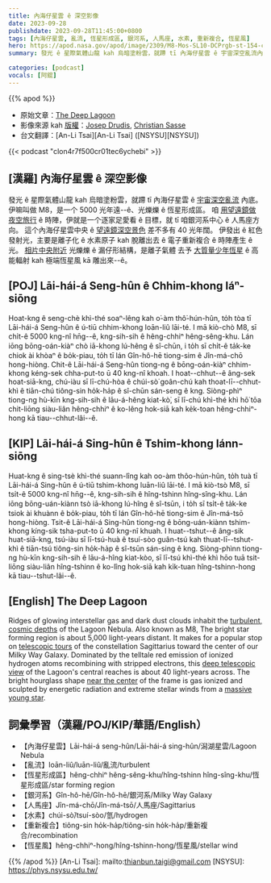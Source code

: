 ```yaml
---
title: 內海仔星雲 ê 深空影像
date: 2023-09-28
publishdate: 2023-09-28T11:45:00+0800
tags: [內海仔星雲, 亂流, 恆星形成區, 銀河系, 人馬座, 水素, 重新複合, 恆星風]
hero: https://apod.nasa.gov/apod/image/2309/M8-Mos-SL10-DCPrgb-st-154-cC-cr1024.jpg
summary: 發光 ê 星際氣體山龍 kah 烏暗塗粉雲，就蹛 tī 內海仔星雲 ê 宇宙深空亂流內底。

categories: [podcast]
vocals: [阿錕]
---
```


{{% apod %}}

- 原始文章：[The Deep Lagoon](https://apod.nasa.gov/apod/ap230928.html)
- 影像來源 kah [版權][copyright]：[Josep Drudis](https://www.astrodrudis.com), [Christian Sasse](https://www.instagram.com/sassephoto/)
- 台文翻譯：[An-Li Tsai][An-Li Tsai] ([NSYSU][NSYSU])

{{< podcast "clon4r7f500cr01tec6ychebi" >}}

## [漢羅] 內海仔星雲 ê 深空影像
發光 ê 星際氣體山龍 kah 烏暗塗粉雲，就蹛 tī 內海仔星雲 ê [宇宙深空亂流][turbulent, cosmic depths] 內底。
伊嘛叫做 M8，是一个 5000 光年遠--ê、光爍爍 ê 恆星形成區。
咱 [用望遠鏡做夜空旅行][telescopic tours] ê 時陣，伊就是一个逐家足愛看 ê 目標，就 tī 咱銀河系中心 ê 人馬座方向。
這个內海仔星雲中央 ê [望遠鏡深空景色][deep telescopic view] 差不多有 40 光年闊。
伊發出 ê 紅色發射光，主要是離子化 ê 水素原子 kah 脫離出去 ê 電子重新複合 ê 時陣產生 ê 光。
[相片中央附近][near the center] 光爍爍 ê 漏仔形結構，是離子氣體 去予 [大質量少年恆星][massive young star] ê 高能輻射 kah 極端恆星風 kā 雕出來--ê。

## [POJ] Lāi-hái-á Seng-hûn ê Chhim-khong Iáⁿ-siōng
Hoat-kng ê seng-chè khì-thé soaⁿ-lêng kah o͘-àm thô͘-hún-hûn, to̍h tòa tī Lāi-hái-á Seng-hûn ê ú-tiū chhim-khong loān-liû lāi-té.
I mā kiò-chò M8, sī chi̍t-ê 5000 kng-nî hn̄g--ê, kng-sih-sih ê hêng-chhiⁿ hêng-sêng-khu.
Lán iōng bōng-oán-kiàⁿ chò iā-khong lú-hêng ê sî-chūn, i to̍h sī chi̍t-ê ta̍k-ke chiok ài khòaⁿ ê bo̍k-piau, to̍h tī lán Gîn-hô-hē tiong-sim ê Jîn-má-chō hong-hiòng.
Chit-ê Lāi-hái-á Seng-hûn tiong-ng ê bōng-oán-kiàⁿ chhim-khong kéng-sek chha-put-to ū 40 kng-nî khoah.
I hoat--chhut--ê âng-sek hoat-siā-kng, chú-iàu sī lī-chú-hòa ê chúi-sò͘ goân-chú kah thoat-lī--chhut-khì ê tiān-chú tiông-sin ho̍k-ha̍p ê sî-chūn sán-seng ê kng.
Siòng-phìⁿ tiong-ng hù-kīn kng-sih-sih ê lāu-á-hêng kiat-kò͘, sī lī-chú khì-thé khì hō͘ tōa chit-liōng siàu-liân hêng-chhiⁿ ê ko-lêng hok-siā kah ke̍k-toan hêng-chhiⁿ-hong kā tiau--chhut-lâi--ê.

## [KIP] Lāi-hái-á Sing-hûn ê Tshim-khong Iánn-siōng
Huat-kng ê sing-tsè khì-thé suann-lîng kah oo-àm thôo-hún-hûn, to̍h tuà tī Lāi-hái-á Sing-hûn ê ú-tiū tshim-khong luān-liû lāi-té.
I mā kiò-tsò M8, sī tsi̍t-ê 5000 kng-nî hn̄g--ê, kng-sih-sih ê hîng-tshinn hîng-sîng-khu.
Lán iōng bōng-uán-kiànn tsò iā-khong lú-hîng ê sî-tsūn, i to̍h sī tsi̍t-ê ta̍k-ke tsiok ài khuànn ê bo̍k-piau, to̍h tī lán Gîn-hô-hē tiong-sim ê Jîn-má-tsō hong-hiòng.
Tsit-ê Lāi-hái-á Sing-hûn tiong-ng ê bōng-uán-kiànn tshim-khong kíng-sik tsha-put-to ū 40 kng-nî khuah.
I huat--tshut--ê âng-sik huat-siā-kng, tsú-iàu sī lī-tsú-huà ê tsuí-sòo guân-tsú kah thuat-lī--tshut-khì ê tiān-tsú tiông-sin ho̍k-ha̍p ê sî-tsūn sán-sing ê kng.
Siòng-phìnn tiong-ng hù-kīn kng-sih-sih ê lāu-á-hîng kiat-kòo, sī lī-tsú khì-thé khì hōo tuā tsit-liōng siàu-liân hîng-tshinn ê ko-lîng hok-siā kah ki̍k-tuan hîng-tshinn-hong kā tiau--tshut-lâi--ê.

## [English] The Deep Lagoon
Ridges of glowing interstellar gas and dark dust clouds inhabit the [turbulent, cosmic depths][turbulent, cosmic depths] of the Lagoon Nebula.
Also known as M8, The bright star forming region is about 5,000 light-years distant.
It makes for a popular stop on [telescopic tours][telescopic tours] of the constellation Sagittarius toward the center of our Milky Way Galaxy.
Dominated by the telltale red emission of ionized hydrogen atoms recombining with stripped electrons, this [deep telescopic view][deep telescopic view] of the Lagoon's central reaches is about 40 light-years across.
The bright hourglass shape [near the center][near the center] of the frame is gas ionized and sculpted by energetic radiation and extreme stellar winds from a [massive young star][massive young star].

## 詞彙學習（漢羅/POJ/KIP/華語/English）
- 【內海仔星雲】Lāi-hái-á seng-hûn/Lāi-hái-á sing-hûn/潟湖星雲/Lagoon Nebula
- 【亂流】loān-liû/luān-liû/亂流/turbulent
- 【恆星形成區】hêng-chhiⁿ hêng-sêng-khu/hîng-tshinn hîng-sîng-khu/恆星形成區/star forming region
- 【銀河系】Gîn-hô-hē/Gîn-hô-hē/銀河系/Milky Way Galaxy
- 【人馬座】Jîn-má-chō/Jîn-má-tsō/人馬座/Sagittarius
- 【水素】chúi-sò͘/tsuí-sòo/氫/hydrogen
- 【重新複合】tiông-sin ho̍k-ha̍p/tiông-sin ho̍k-ha̍p/重新複合/recombination
- 【恆星風】hêng-chhiⁿ-hong/hîng-tshinn-hong/恆星風/stellar wind

{{% /apod %}}
[An-Li Tsai]: mailto:thianbun.taigi@gmail.com
[NSYSU]: https://phys.nsysu.edu.tw/

[copyright]: https://apod.nasa.gov/apod/fap/lib/about_apod.html#srapply
[License]: https://creativecommons.org/licenses/by/2.0/

[turbulent, cosmic depths]:https://hubblesite.org/contents/media/videos/2018/21/1030-Video.html
[telescopic tours]:https://apod.nasa.gov/apod/ap210426.html
[deep telescopic view]:https://astrodrudis.com/messier-8-another-view/
[near the center]:https://esahubble.org/images/heic1808a/
[massive young star]:https://apod.nasa.gov/apod/ap140820.html
